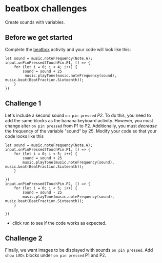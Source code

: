 # beatbox challenges

Create sounds with variables.

## Before we get started

Complete the [beatbox](/lessons/classic-beatbox/activity) activity and your code will look like this:


```blocks
let sound = music.noteFrequency(Note.A);
input.onPinPressed(TouchPin.P1, () => {
    for (let i = 0; i < 4; i++) {
        sound = sound + 25
         music.playTone(music.noteFrequency(sound), music.beat(BeatFraction.Sixteenth));
    }
})
```

## Challenge 1

Let's include a second sound `on pin pressed` *P2*. To do this, you need to add the same blocks as the banana keyboard activity. However, you must change alter `on pin pressed` from P1 to P2. Additionally, you must *decrease* the frequency of the variable "sound" by 25. Modify your code so that your code looks like this


```blocks
let sound = music.noteFrequency(Note.A);
input.onPinPressed(TouchPin.P1, () => {
    for (let i = 0; i < 5; i++) {
        sound = sound + 25
        music.playTone(music.noteFrequency(sound), music.beat(BeatFraction.Sixteenth));
    }

})
input.onPinPressed(TouchPin.P2, () => {
    for (let i = 0; i < 5; i++) {
        sound = sound - 25
        music.playTone(music.noteFrequency(sound), music.beat(BeatFraction.Sixteenth));
    }

})
```

* click *run* to see if the code works as expected.

## Challenge 2

Finally, we want images to be displayed with sounds `on pin pressed`. Add `show LEDs` blocks under `on pin pressed` P1 and P2.

